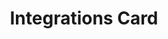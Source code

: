 ---
title: Integrations Card
category: Application
paid: true
isActive: true
ltr: {"preview":"function App() {\n  const integrations = [{\n    title: \"Figma\",\n    desc: \"Ut enim ad minim veniam\",\n    icon: /*#__PURE__*/React.createElement(\"svg\", {\n      className: \"w-10 h-10\",\n      viewBox: \"0 0 43 48\",\n      fill: \"none\",\n      xmlns: \"http://www.w3.org/2000/svg\"\n    }, /*#__PURE__*/React.createElement(\"g\", {\n      \"clip-path\": \"url(#clip0_690_1894)\"\n    }, /*#__PURE__*/React.createElement(\"path\", {\n      d: \"M14.1693 48C18.08 48 21.254 44.4159 21.254 39.9999V31.9999H14.1693C10.2586 31.9999 7.08459 35.5839 7.08459 39.9999C7.08459 44.4159 10.2586 48 14.1693 48Z\",\n      fill: \"#0ACF83\"\n    }), /*#__PURE__*/React.createElement(\"path\", {\n      d: \"M7.08459 23.9999C7.08459 19.5839 10.2586 15.9999 14.1693 15.9999H21.254V31.9998H14.1693C10.2586 32 7.08459 28.4159 7.08459 23.9999Z\",\n      fill: \"#A259FF\"\n    }), /*#__PURE__*/React.createElement(\"path\", {\n      d: \"M7.08459 8.00006C7.08459 3.58406 10.2586 0 14.1693 0H21.254V15.9999H14.1693C10.2586 15.9999 7.08459 12.4161 7.08459 8.00006Z\",\n      fill: \"#F24E1E\"\n    }), /*#__PURE__*/React.createElement(\"path\", {\n      d: \"M21.2535 0H28.3382C32.2489 0 35.4229 3.58406 35.4229 8.00006C35.4229 12.4161 32.2489 15.9999 28.3382 15.9999H21.2535V0Z\",\n      fill: \"#FF7262\"\n    }), /*#__PURE__*/React.createElement(\"path\", {\n      d: \"M35.4229 23.9999C35.4229 28.4159 32.2489 32 28.3382 32C24.4275 32 21.2535 28.4159 21.2535 23.9999C21.2535 19.5839 24.4275 15.9999 28.3382 15.9999C32.2489 15.9999 35.4229 19.5839 35.4229 23.9999Z\",\n      fill: \"#1ABCFE\"\n    })), /*#__PURE__*/React.createElement(\"defs\", null, /*#__PURE__*/React.createElement(\"clipPath\", {\n      id: \"clip0_690_1894\"\n    }, /*#__PURE__*/React.createElement(\"rect\", {\n      width: \"42.5075\",\n      height: \"48\",\n      fill: \"white\"\n    }))))\n  }, {\n    title: \"Github\",\n    desc: \"Ut enim ad minim veniam\",\n    icon: /*#__PURE__*/React.createElement(\"svg\", {\n      className: \"w-10 h-10\",\n      viewBox: \"0 0 48 48\",\n      fill: \"none\",\n      xmlns: \"http://www.w3.org/2000/svg\"\n    }, /*#__PURE__*/React.createElement(\"g\", {\n      \"clip-path\": \"url(#clip0_694_1831)\"\n    }, /*#__PURE__*/React.createElement(\"path\", {\n      \"fill-rule\": \"evenodd\",\n      \"clip-rule\": \"evenodd\",\n      d: \"M24.0005 1C18.303 1.00296 12.7923 3.02092 8.45374 6.69305C4.11521 10.3652 1.23181 15.452 0.319089 21.044C-0.593628 26.636 0.523853 32.3684 3.47174 37.2164C6.41963 42.0643 11.0057 45.7115 16.4099 47.5059C17.6021 47.7272 18.0512 46.9883 18.0512 46.36C18.0512 45.7317 18.0273 43.91 18.0194 41.9184C11.3428 43.3608 9.93197 39.101 9.93197 39.101C8.84305 36.3349 7.26927 35.6078 7.26927 35.6078C5.09143 34.1299 7.43223 34.1576 7.43223 34.1576C9.84455 34.3275 11.1123 36.6194 11.1123 36.6194C13.2504 40.2667 16.7278 39.2116 18.0949 38.5952C18.3095 37.0501 18.9335 35.999 19.621 35.4023C14.2877 34.8017 8.68408 32.7548 8.68408 23.6108C8.65102 21.2394 9.53605 18.9461 11.156 17.2054C10.9096 16.6047 10.087 14.1785 11.3905 10.8829C11.3905 10.8829 13.4054 10.2427 17.9916 13.3289C21.9253 12.2592 26.0757 12.2592 30.0095 13.3289C34.5917 10.2427 36.6026 10.8829 36.6026 10.8829C37.9101 14.1706 37.0875 16.5968 36.8411 17.2054C38.4662 18.9464 39.353 21.2437 39.317 23.6187C39.317 32.7824 33.7015 34.8017 28.3602 35.3905C29.2186 36.1334 29.9856 37.5836 29.9856 39.8122C29.9856 43.0051 29.9578 45.5736 29.9578 46.36C29.9578 46.9962 30.391 47.7391 31.6071 47.5059C37.0119 45.7113 41.5984 42.0634 44.5462 37.2147C47.4941 32.3659 48.611 26.6326 47.6972 21.0401C46.7835 15.4476 43.8986 10.3607 39.5587 6.68921C35.2187 3.01771 29.7067 1.00108 24.0085 1H24.0005Z\",\n      fill: \"#191717\"\n    }), /*#__PURE__*/React.createElement(\"path\", {\n      d: \"M9.08887 35.264C9.03721 35.3826 8.84645 35.4181 8.69146 35.3351C8.53646 35.2522 8.42122 35.098 8.47686 34.9755C8.5325 34.853 8.71928 34.8214 8.87428 34.9044C9.02927 34.9874 9.14848 35.1455 9.08887 35.264Z\",\n      fill: \"#191717\"\n    }), /*#__PURE__*/React.createElement(\"path\", {\n      d: \"M10.0626 36.3428C9.98028 36.384 9.88612 36.3955 9.79622 36.3753C9.70632 36.3551 9.62629 36.3045 9.56979 36.2321C9.41479 36.0662 9.38298 35.837 9.50221 35.7342C9.62143 35.6315 9.83606 35.6789 9.99105 35.8449C10.146 36.0108 10.1818 36.24 10.0626 36.3428Z\",\n      fill: \"#191717\"\n    }), /*#__PURE__*/React.createElement(\"path\", {\n      d: \"M11.0085 37.7139C10.8614 37.8167 10.6111 37.7139 10.472 37.5085C10.4335 37.4716 10.4029 37.4274 10.382 37.3785C10.3611 37.3296 10.3503 37.2771 10.3503 37.2239C10.3503 37.1708 10.3611 37.1183 10.382 37.0694C10.4029 37.0205 10.4335 36.9763 10.472 36.9394C10.619 36.8406 10.8694 36.9394 11.0085 37.141C11.1476 37.3425 11.1516 37.6112 11.0085 37.7139Z\",\n      fill: \"#191717\"\n    }), /*#__PURE__*/React.createElement(\"path\", {\n      d: \"M12.2921 39.0417C12.161 39.1879 11.8947 39.1484 11.6761 38.9509C11.4575 38.7533 11.4059 38.4846 11.537 38.3423C11.6682 38.2001 11.9344 38.2396 12.161 38.4332C12.3875 38.6268 12.4312 38.8995 12.2921 39.0417Z\",\n      fill: \"#191717\"\n    }), /*#__PURE__*/React.createElement(\"path\", {\n      d: \"M14.0923 39.8162C14.0327 40.0019 13.7625 40.0849 13.4922 40.0058C13.222 39.9268 13.0432 39.7055 13.0948 39.5158C13.1465 39.3262 13.4207 39.2392 13.6949 39.3262C13.9691 39.4131 14.144 39.6225 14.0923 39.8162Z\",\n      fill: \"#191717\"\n    }), /*#__PURE__*/React.createElement(\"path\", {\n      d: \"M16.0557 39.9506C16.0557 40.1442 15.8331 40.3102 15.547 40.3141C15.2608 40.3181 15.0264 40.16 15.0264 39.9664C15.0264 39.7728 15.2489 39.6068 15.535 39.6029C15.8212 39.5989 16.0557 39.753 16.0557 39.9506Z\",\n      fill: \"#191717\"\n    }), /*#__PURE__*/React.createElement(\"path\", {\n      d: \"M17.8838 39.6463C17.9196 39.84 17.7208 40.0415 17.4347 40.0889C17.1486 40.1363 16.8982 40.0217 16.8624 39.8321C16.8267 39.6424 17.0333 39.4369 17.3115 39.3855C17.5897 39.3342 17.848 39.4527 17.8838 39.6463Z\",\n      fill: \"#191717\"\n    })), /*#__PURE__*/React.createElement(\"defs\", null, /*#__PURE__*/React.createElement(\"clipPath\", {\n      id: \"clip0_694_1831\"\n    }, /*#__PURE__*/React.createElement(\"rect\", {\n      width: \"48\",\n      height: \"48\",\n      fill: \"white\"\n    }))))\n  }, {\n    title: \"Discord\",\n    desc: \"Ut enim ad minim veniam\",\n    icon: /*#__PURE__*/React.createElement(\"svg\", {\n      className: \"w-10 h-10\",\n      viewBox: \"0 0 48 48\",\n      fill: \"none\",\n      xmlns: \"http://www.w3.org/2000/svg\"\n    }, /*#__PURE__*/React.createElement(\"g\", {\n      \"clip-path\": \"url(#clip0_694_1840)\"\n    }, /*#__PURE__*/React.createElement(\"path\", {\n      d: \"M40.634 8.31115C37.5747 6.90738 34.294 5.87315 30.8638 5.28081C30.8013 5.26937 30.7389 5.29794 30.7067 5.35508C30.2848 6.10551 29.8175 7.08451 29.4902 7.854C25.8008 7.30166 22.1304 7.30166 18.5166 7.854C18.1893 7.06741 17.705 6.10551 17.2811 5.35508C17.249 5.29985 17.1866 5.27128 17.1241 5.28081C13.6958 5.87126 10.4151 6.90549 7.35387 8.31115C7.32737 8.32257 7.30465 8.34164 7.28958 8.36638C1.06678 17.6631 -0.6379 26.7313 0.19836 35.6871C0.202144 35.7309 0.22674 35.7728 0.260796 35.7995C4.36642 38.8145 8.34341 40.645 12.2466 41.8582C12.309 41.8773 12.3752 41.8544 12.415 41.803C13.3383 40.5421 14.1613 39.2127 14.867 37.8146C14.9086 37.7327 14.8688 37.6356 14.7837 37.6032C13.4783 37.108 12.2352 36.5042 11.0395 35.8185C10.9449 35.7633 10.9373 35.628 11.0243 35.5632C11.2759 35.3747 11.5276 35.1785 11.7679 34.9804C11.8114 34.9443 11.872 34.9366 11.9231 34.9595C19.7786 38.546 28.2831 38.546 36.0459 34.9595C36.097 34.9347 36.1576 34.9424 36.203 34.9785C36.4433 35.1766 36.6949 35.3747 36.9484 35.5632C37.0354 35.628 37.0298 35.7633 36.9352 35.8185C35.7394 36.5175 34.4964 37.108 33.189 37.6013C33.1039 37.6337 33.0661 37.7327 33.1077 37.8146C33.8285 39.2107 34.6515 40.5402 35.5578 41.8011C35.5957 41.8544 35.6637 41.8773 35.7262 41.8582C39.6483 40.645 43.6252 38.8145 47.7309 35.7995C47.7668 35.7728 47.7895 35.7328 47.7933 35.689C48.7942 25.3351 46.117 16.3413 40.6964 8.36827C40.6832 8.34164 40.6605 8.32257 40.634 8.31115ZM16.04 30.234C13.675 30.234 11.7263 28.0627 11.7263 25.3961C11.7263 22.7295 13.6372 20.5582 16.04 20.5582C18.4617 20.5582 20.3916 22.7486 20.3538 25.3961C20.3538 28.0627 18.4428 30.234 16.04 30.234ZM31.9895 30.234C29.6245 30.234 27.6758 28.0627 27.6758 25.3961C27.6758 22.7295 29.5867 20.5582 31.9895 20.5582C34.4113 20.5582 36.3411 22.7486 36.3033 25.3961C36.3033 28.0627 34.4113 30.234 31.9895 30.234Z\",\n      fill: \"#5865F2\"\n    })), /*#__PURE__*/React.createElement(\"defs\", null, /*#__PURE__*/React.createElement(\"clipPath\", {\n      id: \"clip0_694_1840\"\n    }, /*#__PURE__*/React.createElement(\"rect\", {\n      width: \"48\",\n      height: \"48\",\n      fill: \"white\"\n    }))))\n  }];\n  return /*#__PURE__*/React.createElement(\"section\", {\n    className: \"py-16\"\n  }, /*#__PURE__*/React.createElement(\"div\", {\n    className: \"max-w-screen-xl mx-auto px-4 md:px-8\"\n  }, /*#__PURE__*/React.createElement(\"div\", {\n    className: \"max-w-md\"\n  }, /*#__PURE__*/React.createElement(\"h1\", {\n    className: \"text-gray-800 text-xl font-extrabold sm:text-2xl\"\n  }, \"Integrations\"), /*#__PURE__*/React.createElement(\"p\", {\n    className: \"text-gray-600 mt-2\"\n  }, \"Extend and automate your workflow by using integrations for your favorite tools.\")), /*#__PURE__*/React.createElement(\"ul\", {\n    className: \"mt-16 grid gap-8 sm:grid-cols-2 lg:grid-cols-3\"\n  }, integrations.map((item, idx) => /*#__PURE__*/React.createElement(\"li\", {\n    className: \"border rounded-lg\"\n  }, /*#__PURE__*/React.createElement(\"div\", {\n    className: \"flex items-start justify-between p-4\"\n  }, /*#__PURE__*/React.createElement(\"div\", {\n    className: \"space-y-2\"\n  }, item.icon, /*#__PURE__*/React.createElement(\"h4\", {\n    className: \"text-gray-800 font-semibold\"\n  }, item.title), /*#__PURE__*/React.createElement(\"p\", {\n    className: \"text-gray-600 text-sm\"\n  }, item.desc)), /*#__PURE__*/React.createElement(\"button\", {\n    className: \"text-gray-700 text-sm border rounded-lg px-3 py-2 duration-150 hover:bg-gray-100\"\n  }, \"Connect\")), /*#__PURE__*/React.createElement(\"div\", {\n    className: \"py-5 px-4 border-t text-right\"\n  }, /*#__PURE__*/React.createElement(\"a\", {\n    href: \"javascript:void(0)\",\n    className: \"text-indigo-600 hover:text-indigo-500 text-sm font-medium\"\n  }, \"View integration\")))))));\n}","vue":{"vueTail":[],"vueCss":[]},"react":{"jsxCss":[],"jsxTail":[{"label":"App.jsx","code":"const integrations = [\n    {\n        title: \"Figma\",\n        desc: \"Ut enim ad minim veniam\",\n        icon: <svg className=\"w-10 h-10\" viewBox=\"0 0 43 48\" fill=\"none\" xmlns=\"http://www.w3.org/2000/svg\">\n            <g clip-path=\"url(#clip0_690_1894)\">\n                <path d=\"M14.1693 48C18.08 48 21.254 44.4159 21.254 39.9999V31.9999H14.1693C10.2586 31.9999 7.08459 35.5839 7.08459 39.9999C7.08459 44.4159 10.2586 48 14.1693 48Z\" fill=\"#0ACF83\" />\n                <path d=\"M7.08459 23.9999C7.08459 19.5839 10.2586 15.9999 14.1693 15.9999H21.254V31.9998H14.1693C10.2586 32 7.08459 28.4159 7.08459 23.9999Z\" fill=\"#A259FF\" />\n                <path d=\"M7.08459 8.00006C7.08459 3.58406 10.2586 0 14.1693 0H21.254V15.9999H14.1693C10.2586 15.9999 7.08459 12.4161 7.08459 8.00006Z\" fill=\"#F24E1E\" />\n                <path d=\"M21.2535 0H28.3382C32.2489 0 35.4229 3.58406 35.4229 8.00006C35.4229 12.4161 32.2489 15.9999 28.3382 15.9999H21.2535V0Z\" fill=\"#FF7262\" />\n                <path d=\"M35.4229 23.9999C35.4229 28.4159 32.2489 32 28.3382 32C24.4275 32 21.2535 28.4159 21.2535 23.9999C21.2535 19.5839 24.4275 15.9999 28.3382 15.9999C32.2489 15.9999 35.4229 19.5839 35.4229 23.9999Z\" fill=\"#1ABCFE\" />\n            </g>\n            <defs>\n                <clipPath id=\"clip0_690_1894\">\n                    <rect width=\"42.5075\" height=\"48\" fill=\"white\" />\n                </clipPath>\n            </defs>\n        </svg>\n\n    }, {\n        title: \"Github\",\n        desc: \"Ut enim ad minim veniam\",\n        icon: <svg className=\"w-10 h-10\" viewBox=\"0 0 48 48\" fill=\"none\" xmlns=\"http://www.w3.org/2000/svg\">\n            <g clip-path=\"url(#clip0_694_1831)\">\n                <path fill-rule=\"evenodd\" clip-rule=\"evenodd\" d=\"M24.0005 1C18.303 1.00296 12.7923 3.02092 8.45374 6.69305C4.11521 10.3652 1.23181 15.452 0.319089 21.044C-0.593628 26.636 0.523853 32.3684 3.47174 37.2164C6.41963 42.0643 11.0057 45.7115 16.4099 47.5059C17.6021 47.7272 18.0512 46.9883 18.0512 46.36C18.0512 45.7317 18.0273 43.91 18.0194 41.9184C11.3428 43.3608 9.93197 39.101 9.93197 39.101C8.84305 36.3349 7.26927 35.6078 7.26927 35.6078C5.09143 34.1299 7.43223 34.1576 7.43223 34.1576C9.84455 34.3275 11.1123 36.6194 11.1123 36.6194C13.2504 40.2667 16.7278 39.2116 18.0949 38.5952C18.3095 37.0501 18.9335 35.999 19.621 35.4023C14.2877 34.8017 8.68408 32.7548 8.68408 23.6108C8.65102 21.2394 9.53605 18.9461 11.156 17.2054C10.9096 16.6047 10.087 14.1785 11.3905 10.8829C11.3905 10.8829 13.4054 10.2427 17.9916 13.3289C21.9253 12.2592 26.0757 12.2592 30.0095 13.3289C34.5917 10.2427 36.6026 10.8829 36.6026 10.8829C37.9101 14.1706 37.0875 16.5968 36.8411 17.2054C38.4662 18.9464 39.353 21.2437 39.317 23.6187C39.317 32.7824 33.7015 34.8017 28.3602 35.3905C29.2186 36.1334 29.9856 37.5836 29.9856 39.8122C29.9856 43.0051 29.9578 45.5736 29.9578 46.36C29.9578 46.9962 30.391 47.7391 31.6071 47.5059C37.0119 45.7113 41.5984 42.0634 44.5462 37.2147C47.4941 32.3659 48.611 26.6326 47.6972 21.0401C46.7835 15.4476 43.8986 10.3607 39.5587 6.68921C35.2187 3.01771 29.7067 1.00108 24.0085 1H24.0005Z\" fill=\"#191717\" />\n                <path d=\"M9.08887 35.264C9.03721 35.3826 8.84645 35.4181 8.69146 35.3351C8.53646 35.2522 8.42122 35.098 8.47686 34.9755C8.5325 34.853 8.71928 34.8214 8.87428 34.9044C9.02927 34.9874 9.14848 35.1455 9.08887 35.264Z\" fill=\"#191717\" />\n                <path d=\"M10.0626 36.3428C9.98028 36.384 9.88612 36.3955 9.79622 36.3753C9.70632 36.3551 9.62629 36.3045 9.56979 36.2321C9.41479 36.0662 9.38298 35.837 9.50221 35.7342C9.62143 35.6315 9.83606 35.6789 9.99105 35.8449C10.146 36.0108 10.1818 36.24 10.0626 36.3428Z\" fill=\"#191717\" />\n                <path d=\"M11.0085 37.7139C10.8614 37.8167 10.6111 37.7139 10.472 37.5085C10.4335 37.4716 10.4029 37.4274 10.382 37.3785C10.3611 37.3296 10.3503 37.2771 10.3503 37.2239C10.3503 37.1708 10.3611 37.1183 10.382 37.0694C10.4029 37.0205 10.4335 36.9763 10.472 36.9394C10.619 36.8406 10.8694 36.9394 11.0085 37.141C11.1476 37.3425 11.1516 37.6112 11.0085 37.7139Z\" fill=\"#191717\" />\n                <path d=\"M12.2921 39.0417C12.161 39.1879 11.8947 39.1484 11.6761 38.9509C11.4575 38.7533 11.4059 38.4846 11.537 38.3423C11.6682 38.2001 11.9344 38.2396 12.161 38.4332C12.3875 38.6268 12.4312 38.8995 12.2921 39.0417Z\" fill=\"#191717\" />\n                <path d=\"M14.0923 39.8162C14.0327 40.0019 13.7625 40.0849 13.4922 40.0058C13.222 39.9268 13.0432 39.7055 13.0948 39.5158C13.1465 39.3262 13.4207 39.2392 13.6949 39.3262C13.9691 39.4131 14.144 39.6225 14.0923 39.8162Z\" fill=\"#191717\" />\n                <path d=\"M16.0557 39.9506C16.0557 40.1442 15.8331 40.3102 15.547 40.3141C15.2608 40.3181 15.0264 40.16 15.0264 39.9664C15.0264 39.7728 15.2489 39.6068 15.535 39.6029C15.8212 39.5989 16.0557 39.753 16.0557 39.9506Z\" fill=\"#191717\" />\n                <path d=\"M17.8838 39.6463C17.9196 39.84 17.7208 40.0415 17.4347 40.0889C17.1486 40.1363 16.8982 40.0217 16.8624 39.8321C16.8267 39.6424 17.0333 39.4369 17.3115 39.3855C17.5897 39.3342 17.848 39.4527 17.8838 39.6463Z\" fill=\"#191717\" />\n            </g>\n            <defs>\n                <clipPath id=\"clip0_694_1831\">\n                    <rect width=\"48\" height=\"48\" fill=\"white\" />\n                </clipPath>\n            </defs>\n        </svg>\n\n    }, {\n        title: \"Discord\",\n        desc: \"Ut enim ad minim veniam\",\n        icon: <svg className=\"w-10 h-10\" viewBox=\"0 0 48 48\" fill=\"none\" xmlns=\"http://www.w3.org/2000/svg\">\n            <g clip-path=\"url(#clip0_694_1840)\">\n                <path d=\"M40.634 8.31115C37.5747 6.90738 34.294 5.87315 30.8638 5.28081C30.8013 5.26937 30.7389 5.29794 30.7067 5.35508C30.2848 6.10551 29.8175 7.08451 29.4902 7.854C25.8008 7.30166 22.1304 7.30166 18.5166 7.854C18.1893 7.06741 17.705 6.10551 17.2811 5.35508C17.249 5.29985 17.1866 5.27128 17.1241 5.28081C13.6958 5.87126 10.4151 6.90549 7.35387 8.31115C7.32737 8.32257 7.30465 8.34164 7.28958 8.36638C1.06678 17.6631 -0.6379 26.7313 0.19836 35.6871C0.202144 35.7309 0.22674 35.7728 0.260796 35.7995C4.36642 38.8145 8.34341 40.645 12.2466 41.8582C12.309 41.8773 12.3752 41.8544 12.415 41.803C13.3383 40.5421 14.1613 39.2127 14.867 37.8146C14.9086 37.7327 14.8688 37.6356 14.7837 37.6032C13.4783 37.108 12.2352 36.5042 11.0395 35.8185C10.9449 35.7633 10.9373 35.628 11.0243 35.5632C11.2759 35.3747 11.5276 35.1785 11.7679 34.9804C11.8114 34.9443 11.872 34.9366 11.9231 34.9595C19.7786 38.546 28.2831 38.546 36.0459 34.9595C36.097 34.9347 36.1576 34.9424 36.203 34.9785C36.4433 35.1766 36.6949 35.3747 36.9484 35.5632C37.0354 35.628 37.0298 35.7633 36.9352 35.8185C35.7394 36.5175 34.4964 37.108 33.189 37.6013C33.1039 37.6337 33.0661 37.7327 33.1077 37.8146C33.8285 39.2107 34.6515 40.5402 35.5578 41.8011C35.5957 41.8544 35.6637 41.8773 35.7262 41.8582C39.6483 40.645 43.6252 38.8145 47.7309 35.7995C47.7668 35.7728 47.7895 35.7328 47.7933 35.689C48.7942 25.3351 46.117 16.3413 40.6964 8.36827C40.6832 8.34164 40.6605 8.32257 40.634 8.31115ZM16.04 30.234C13.675 30.234 11.7263 28.0627 11.7263 25.3961C11.7263 22.7295 13.6372 20.5582 16.04 20.5582C18.4617 20.5582 20.3916 22.7486 20.3538 25.3961C20.3538 28.0627 18.4428 30.234 16.04 30.234ZM31.9895 30.234C29.6245 30.234 27.6758 28.0627 27.6758 25.3961C27.6758 22.7295 29.5867 20.5582 31.9895 20.5582C34.4113 20.5582 36.3411 22.7486 36.3033 25.3961C36.3033 28.0627 34.4113 30.234 31.9895 30.234Z\" fill=\"#5865F2\" />\n            </g>\n            <defs>\n                <clipPath id=\"clip0_694_1840\">\n                    <rect width=\"48\" height=\"48\" fill=\"white\" />\n                </clipPath>\n            </defs>\n        </svg>\n\n    },\n]\n\nexport default () => (\n    <section className=\"py-16\">\n        <div className=\"max-w-screen-xl mx-auto px-4 md:px-8\">\n            <div className=\"max-w-md\">\n                <h1 className=\"text-gray-800 text-xl font-extrabold sm:text-2xl\">Integrations</h1>\n                <p className=\"text-gray-600 mt-2\">Extend and automate your workflow by using integrations for your favorite tools.</p>\n            </div>\n            <ul className=\"mt-16 grid gap-8 sm:grid-cols-2 lg:grid-cols-3\">\n                {\n                    integrations.map((item, idx) => (\n                        <li className=\"border rounded-lg\">\n                            <div className=\"flex items-start justify-between p-4\">\n                                <div className=\"space-y-2\">\n                                    {item.icon}\n                                    <h4 className=\"text-gray-800 font-semibold\">{item.title}</h4>\n                                    <p className=\"text-gray-600 text-sm\">{item.desc}</p>\n                                </div>\n                                <button className=\"text-gray-700 text-sm border rounded-lg px-3 py-2 duration-150 hover:bg-gray-100\">Connect</button>\n                            </div>\n                            <div className=\"py-5 px-4 border-t text-right\">\n                                <a href=\"javascript:void(0)\" className=\"text-indigo-600 hover:text-indigo-500 text-sm font-medium\">\n                                    View integration\n                                </a>\n                            </div>\n                        </li>\n                    ))\n                }\n            </ul>\n        </div>\n    </section>\n)"}]}}
rtl: {"vue":{"vueCss":[],"vueTail":[]},"react":{"jsxCss":[],"jsxTail":[{"label":"App.jsx","code":"const integrations = [\n    {\n        title: \"Figma\",\n        desc: \"على مر السنين، سوف آتي\",\n        icon: <svg className=\"w-10 h-10\" viewBox=\"0 0 43 48\" fill=\"none\" xmlns=\"http://www.w3.org/2000/svg\">\n            <g clip-path=\"url(#clip0_690_1894)\">\n                <path d=\"M14.1693 48C18.08 48 21.254 44.4159 21.254 39.9999V31.9999H14.1693C10.2586 31.9999 7.08459 35.5839 7.08459 39.9999C7.08459 44.4159 10.2586 48 14.1693 48Z\" fill=\"#0ACF83\" />\n                <path d=\"M7.08459 23.9999C7.08459 19.5839 10.2586 15.9999 14.1693 15.9999H21.254V31.9998H14.1693C10.2586 32 7.08459 28.4159 7.08459 23.9999Z\" fill=\"#A259FF\" />\n                <path d=\"M7.08459 8.00006C7.08459 3.58406 10.2586 0 14.1693 0H21.254V15.9999H14.1693C10.2586 15.9999 7.08459 12.4161 7.08459 8.00006Z\" fill=\"#F24E1E\" />\n                <path d=\"M21.2535 0H28.3382C32.2489 0 35.4229 3.58406 35.4229 8.00006C35.4229 12.4161 32.2489 15.9999 28.3382 15.9999H21.2535V0Z\" fill=\"#FF7262\" />\n                <path d=\"M35.4229 23.9999C35.4229 28.4159 32.2489 32 28.3382 32C24.4275 32 21.2535 28.4159 21.2535 23.9999C21.2535 19.5839 24.4275 15.9999 28.3382 15.9999C32.2489 15.9999 35.4229 19.5839 35.4229 23.9999Z\" fill=\"#1ABCFE\" />\n            </g>\n            <defs>\n                <clipPath id=\"clip0_690_1894\">\n                    <rect width=\"42.5075\" height=\"48\" fill=\"white\" />\n                </clipPath>\n            </defs>\n        </svg>\n\n    }, {\n        title: \"Github\",\n        desc: \"على مر السنين، سوف آتي\",\n        icon: <svg className=\"w-10 h-10\" viewBox=\"0 0 48 48\" fill=\"none\" xmlns=\"http://www.w3.org/2000/svg\">\n            <g clip-path=\"url(#clip0_694_1831)\">\n                <path fill-rule=\"evenodd\" clip-rule=\"evenodd\" d=\"M24.0005 1C18.303 1.00296 12.7923 3.02092 8.45374 6.69305C4.11521 10.3652 1.23181 15.452 0.319089 21.044C-0.593628 26.636 0.523853 32.3684 3.47174 37.2164C6.41963 42.0643 11.0057 45.7115 16.4099 47.5059C17.6021 47.7272 18.0512 46.9883 18.0512 46.36C18.0512 45.7317 18.0273 43.91 18.0194 41.9184C11.3428 43.3608 9.93197 39.101 9.93197 39.101C8.84305 36.3349 7.26927 35.6078 7.26927 35.6078C5.09143 34.1299 7.43223 34.1576 7.43223 34.1576C9.84455 34.3275 11.1123 36.6194 11.1123 36.6194C13.2504 40.2667 16.7278 39.2116 18.0949 38.5952C18.3095 37.0501 18.9335 35.999 19.621 35.4023C14.2877 34.8017 8.68408 32.7548 8.68408 23.6108C8.65102 21.2394 9.53605 18.9461 11.156 17.2054C10.9096 16.6047 10.087 14.1785 11.3905 10.8829C11.3905 10.8829 13.4054 10.2427 17.9916 13.3289C21.9253 12.2592 26.0757 12.2592 30.0095 13.3289C34.5917 10.2427 36.6026 10.8829 36.6026 10.8829C37.9101 14.1706 37.0875 16.5968 36.8411 17.2054C38.4662 18.9464 39.353 21.2437 39.317 23.6187C39.317 32.7824 33.7015 34.8017 28.3602 35.3905C29.2186 36.1334 29.9856 37.5836 29.9856 39.8122C29.9856 43.0051 29.9578 45.5736 29.9578 46.36C29.9578 46.9962 30.391 47.7391 31.6071 47.5059C37.0119 45.7113 41.5984 42.0634 44.5462 37.2147C47.4941 32.3659 48.611 26.6326 47.6972 21.0401C46.7835 15.4476 43.8986 10.3607 39.5587 6.68921C35.2187 3.01771 29.7067 1.00108 24.0085 1H24.0005Z\" fill=\"#191717\" />\n                <path d=\"M9.08887 35.264C9.03721 35.3826 8.84645 35.4181 8.69146 35.3351C8.53646 35.2522 8.42122 35.098 8.47686 34.9755C8.5325 34.853 8.71928 34.8214 8.87428 34.9044C9.02927 34.9874 9.14848 35.1455 9.08887 35.264Z\" fill=\"#191717\" />\n                <path d=\"M10.0626 36.3428C9.98028 36.384 9.88612 36.3955 9.79622 36.3753C9.70632 36.3551 9.62629 36.3045 9.56979 36.2321C9.41479 36.0662 9.38298 35.837 9.50221 35.7342C9.62143 35.6315 9.83606 35.6789 9.99105 35.8449C10.146 36.0108 10.1818 36.24 10.0626 36.3428Z\" fill=\"#191717\" />\n                <path d=\"M11.0085 37.7139C10.8614 37.8167 10.6111 37.7139 10.472 37.5085C10.4335 37.4716 10.4029 37.4274 10.382 37.3785C10.3611 37.3296 10.3503 37.2771 10.3503 37.2239C10.3503 37.1708 10.3611 37.1183 10.382 37.0694C10.4029 37.0205 10.4335 36.9763 10.472 36.9394C10.619 36.8406 10.8694 36.9394 11.0085 37.141C11.1476 37.3425 11.1516 37.6112 11.0085 37.7139Z\" fill=\"#191717\" />\n                <path d=\"M12.2921 39.0417C12.161 39.1879 11.8947 39.1484 11.6761 38.9509C11.4575 38.7533 11.4059 38.4846 11.537 38.3423C11.6682 38.2001 11.9344 38.2396 12.161 38.4332C12.3875 38.6268 12.4312 38.8995 12.2921 39.0417Z\" fill=\"#191717\" />\n                <path d=\"M14.0923 39.8162C14.0327 40.0019 13.7625 40.0849 13.4922 40.0058C13.222 39.9268 13.0432 39.7055 13.0948 39.5158C13.1465 39.3262 13.4207 39.2392 13.6949 39.3262C13.9691 39.4131 14.144 39.6225 14.0923 39.8162Z\" fill=\"#191717\" />\n                <path d=\"M16.0557 39.9506C16.0557 40.1442 15.8331 40.3102 15.547 40.3141C15.2608 40.3181 15.0264 40.16 15.0264 39.9664C15.0264 39.7728 15.2489 39.6068 15.535 39.6029C15.8212 39.5989 16.0557 39.753 16.0557 39.9506Z\" fill=\"#191717\" />\n                <path d=\"M17.8838 39.6463C17.9196 39.84 17.7208 40.0415 17.4347 40.0889C17.1486 40.1363 16.8982 40.0217 16.8624 39.8321C16.8267 39.6424 17.0333 39.4369 17.3115 39.3855C17.5897 39.3342 17.848 39.4527 17.8838 39.6463Z\" fill=\"#191717\" />\n            </g>\n            <defs>\n                <clipPath id=\"clip0_694_1831\">\n                    <rect width=\"48\" height=\"48\" fill=\"white\" />\n                </clipPath>\n            </defs>\n        </svg>\n\n    }, {\n        title: \"Discord\",\n        desc: \"على مر السنين، سوف آتي\",\n        icon: <svg className=\"w-10 h-10\" viewBox=\"0 0 48 48\" fill=\"none\" xmlns=\"http://www.w3.org/2000/svg\">\n            <g clip-path=\"url(#clip0_694_1840)\">\n                <path d=\"M40.634 8.31115C37.5747 6.90738 34.294 5.87315 30.8638 5.28081C30.8013 5.26937 30.7389 5.29794 30.7067 5.35508C30.2848 6.10551 29.8175 7.08451 29.4902 7.854C25.8008 7.30166 22.1304 7.30166 18.5166 7.854C18.1893 7.06741 17.705 6.10551 17.2811 5.35508C17.249 5.29985 17.1866 5.27128 17.1241 5.28081C13.6958 5.87126 10.4151 6.90549 7.35387 8.31115C7.32737 8.32257 7.30465 8.34164 7.28958 8.36638C1.06678 17.6631 -0.6379 26.7313 0.19836 35.6871C0.202144 35.7309 0.22674 35.7728 0.260796 35.7995C4.36642 38.8145 8.34341 40.645 12.2466 41.8582C12.309 41.8773 12.3752 41.8544 12.415 41.803C13.3383 40.5421 14.1613 39.2127 14.867 37.8146C14.9086 37.7327 14.8688 37.6356 14.7837 37.6032C13.4783 37.108 12.2352 36.5042 11.0395 35.8185C10.9449 35.7633 10.9373 35.628 11.0243 35.5632C11.2759 35.3747 11.5276 35.1785 11.7679 34.9804C11.8114 34.9443 11.872 34.9366 11.9231 34.9595C19.7786 38.546 28.2831 38.546 36.0459 34.9595C36.097 34.9347 36.1576 34.9424 36.203 34.9785C36.4433 35.1766 36.6949 35.3747 36.9484 35.5632C37.0354 35.628 37.0298 35.7633 36.9352 35.8185C35.7394 36.5175 34.4964 37.108 33.189 37.6013C33.1039 37.6337 33.0661 37.7327 33.1077 37.8146C33.8285 39.2107 34.6515 40.5402 35.5578 41.8011C35.5957 41.8544 35.6637 41.8773 35.7262 41.8582C39.6483 40.645 43.6252 38.8145 47.7309 35.7995C47.7668 35.7728 47.7895 35.7328 47.7933 35.689C48.7942 25.3351 46.117 16.3413 40.6964 8.36827C40.6832 8.34164 40.6605 8.32257 40.634 8.31115ZM16.04 30.234C13.675 30.234 11.7263 28.0627 11.7263 25.3961C11.7263 22.7295 13.6372 20.5582 16.04 20.5582C18.4617 20.5582 20.3916 22.7486 20.3538 25.3961C20.3538 28.0627 18.4428 30.234 16.04 30.234ZM31.9895 30.234C29.6245 30.234 27.6758 28.0627 27.6758 25.3961C27.6758 22.7295 29.5867 20.5582 31.9895 20.5582C34.4113 20.5582 36.3411 22.7486 36.3033 25.3961C36.3033 28.0627 34.4113 30.234 31.9895 30.234Z\" fill=\"#5865F2\" />\n            </g>\n            <defs>\n                <clipPath id=\"clip0_694_1840\">\n                    <rect width=\"48\" height=\"48\" fill=\"white\" />\n                </clipPath>\n            </defs>\n        </svg>\n\n    },\n]\n\nexport default () => {\n    return (\n        <section className=\"py-16\">\n            <div className=\"max-w-screen-xl mx-auto px-4 md:px-8\">\n                <div className=\"max-w-md\">\n                    <h1 className=\"text-gray-800 text-xl font-extrabold sm:text-2xl\">تكاملات</h1>\n                    <p className=\"text-gray-600 mt-2\">قم بتوسيع وأتمتة سير عملك باستخدام عمليات تكامل لأدواتك المفضلة.</p>\n                </div>\n                <ul className=\"mt-16 grid gap-8 sm:grid-cols-2 lg:grid-cols-3\">\n                    {\n                        integrations.map((item, idx) => (\n                            <li className=\"border rounded-lg\">\n                                <div className=\"flex items-start justify-between p-4\">\n                                    <div className=\"space-y-2\">\n                                        {item.icon}\n                                        <h4 className=\"text-gray-800 font-semibold\">{item.title}</h4>\n                                        <p className=\"text-gray-600 text-sm\">{item.desc}</p>\n                                    </div>\n                                    <button className=\"text-gray-700 text-sm border rounded-lg px-3 py-2 duration-150 hover:bg-gray-100\">إتصال</button>\n                                </div>\n                                <div className=\"py-5 px-4 border-t text-right\">\n                                    <a href=\"javascript:void(0)\" className=\"text-indigo-600 hover:text-indigo-500 text-sm font-medium\">\n                                        عرض التكامل\n                                    </a>\n                                </div>\n                            </li>\n                        ))\n                    }\n                </ul>\n            </div>\n        </section>\n    )\n}"}]},"preview":"function App() {\n  const integrations = [{\n    title: \"Figma\",\n    desc: \"على مر السنين، سوف آتي\",\n    icon: /*#__PURE__*/React.createElement(\"svg\", {\n      className: \"w-10 h-10\",\n      viewBox: \"0 0 43 48\",\n      fill: \"none\",\n      xmlns: \"http://www.w3.org/2000/svg\"\n    }, /*#__PURE__*/React.createElement(\"g\", {\n      \"clip-path\": \"url(#clip0_690_1894)\"\n    }, /*#__PURE__*/React.createElement(\"path\", {\n      d: \"M14.1693 48C18.08 48 21.254 44.4159 21.254 39.9999V31.9999H14.1693C10.2586 31.9999 7.08459 35.5839 7.08459 39.9999C7.08459 44.4159 10.2586 48 14.1693 48Z\",\n      fill: \"#0ACF83\"\n    }), /*#__PURE__*/React.createElement(\"path\", {\n      d: \"M7.08459 23.9999C7.08459 19.5839 10.2586 15.9999 14.1693 15.9999H21.254V31.9998H14.1693C10.2586 32 7.08459 28.4159 7.08459 23.9999Z\",\n      fill: \"#A259FF\"\n    }), /*#__PURE__*/React.createElement(\"path\", {\n      d: \"M7.08459 8.00006C7.08459 3.58406 10.2586 0 14.1693 0H21.254V15.9999H14.1693C10.2586 15.9999 7.08459 12.4161 7.08459 8.00006Z\",\n      fill: \"#F24E1E\"\n    }), /*#__PURE__*/React.createElement(\"path\", {\n      d: \"M21.2535 0H28.3382C32.2489 0 35.4229 3.58406 35.4229 8.00006C35.4229 12.4161 32.2489 15.9999 28.3382 15.9999H21.2535V0Z\",\n      fill: \"#FF7262\"\n    }), /*#__PURE__*/React.createElement(\"path\", {\n      d: \"M35.4229 23.9999C35.4229 28.4159 32.2489 32 28.3382 32C24.4275 32 21.2535 28.4159 21.2535 23.9999C21.2535 19.5839 24.4275 15.9999 28.3382 15.9999C32.2489 15.9999 35.4229 19.5839 35.4229 23.9999Z\",\n      fill: \"#1ABCFE\"\n    })), /*#__PURE__*/React.createElement(\"defs\", null, /*#__PURE__*/React.createElement(\"clipPath\", {\n      id: \"clip0_690_1894\"\n    }, /*#__PURE__*/React.createElement(\"rect\", {\n      width: \"42.5075\",\n      height: \"48\",\n      fill: \"white\"\n    }))))\n  }, {\n    title: \"Github\",\n    desc: \"على مر السنين، سوف آتي\",\n    icon: /*#__PURE__*/React.createElement(\"svg\", {\n      className: \"w-10 h-10\",\n      viewBox: \"0 0 48 48\",\n      fill: \"none\",\n      xmlns: \"http://www.w3.org/2000/svg\"\n    }, /*#__PURE__*/React.createElement(\"g\", {\n      \"clip-path\": \"url(#clip0_694_1831)\"\n    }, /*#__PURE__*/React.createElement(\"path\", {\n      \"fill-rule\": \"evenodd\",\n      \"clip-rule\": \"evenodd\",\n      d: \"M24.0005 1C18.303 1.00296 12.7923 3.02092 8.45374 6.69305C4.11521 10.3652 1.23181 15.452 0.319089 21.044C-0.593628 26.636 0.523853 32.3684 3.47174 37.2164C6.41963 42.0643 11.0057 45.7115 16.4099 47.5059C17.6021 47.7272 18.0512 46.9883 18.0512 46.36C18.0512 45.7317 18.0273 43.91 18.0194 41.9184C11.3428 43.3608 9.93197 39.101 9.93197 39.101C8.84305 36.3349 7.26927 35.6078 7.26927 35.6078C5.09143 34.1299 7.43223 34.1576 7.43223 34.1576C9.84455 34.3275 11.1123 36.6194 11.1123 36.6194C13.2504 40.2667 16.7278 39.2116 18.0949 38.5952C18.3095 37.0501 18.9335 35.999 19.621 35.4023C14.2877 34.8017 8.68408 32.7548 8.68408 23.6108C8.65102 21.2394 9.53605 18.9461 11.156 17.2054C10.9096 16.6047 10.087 14.1785 11.3905 10.8829C11.3905 10.8829 13.4054 10.2427 17.9916 13.3289C21.9253 12.2592 26.0757 12.2592 30.0095 13.3289C34.5917 10.2427 36.6026 10.8829 36.6026 10.8829C37.9101 14.1706 37.0875 16.5968 36.8411 17.2054C38.4662 18.9464 39.353 21.2437 39.317 23.6187C39.317 32.7824 33.7015 34.8017 28.3602 35.3905C29.2186 36.1334 29.9856 37.5836 29.9856 39.8122C29.9856 43.0051 29.9578 45.5736 29.9578 46.36C29.9578 46.9962 30.391 47.7391 31.6071 47.5059C37.0119 45.7113 41.5984 42.0634 44.5462 37.2147C47.4941 32.3659 48.611 26.6326 47.6972 21.0401C46.7835 15.4476 43.8986 10.3607 39.5587 6.68921C35.2187 3.01771 29.7067 1.00108 24.0085 1H24.0005Z\",\n      fill: \"#191717\"\n    }), /*#__PURE__*/React.createElement(\"path\", {\n      d: \"M9.08887 35.264C9.03721 35.3826 8.84645 35.4181 8.69146 35.3351C8.53646 35.2522 8.42122 35.098 8.47686 34.9755C8.5325 34.853 8.71928 34.8214 8.87428 34.9044C9.02927 34.9874 9.14848 35.1455 9.08887 35.264Z\",\n      fill: \"#191717\"\n    }), /*#__PURE__*/React.createElement(\"path\", {\n      d: \"M10.0626 36.3428C9.98028 36.384 9.88612 36.3955 9.79622 36.3753C9.70632 36.3551 9.62629 36.3045 9.56979 36.2321C9.41479 36.0662 9.38298 35.837 9.50221 35.7342C9.62143 35.6315 9.83606 35.6789 9.99105 35.8449C10.146 36.0108 10.1818 36.24 10.0626 36.3428Z\",\n      fill: \"#191717\"\n    }), /*#__PURE__*/React.createElement(\"path\", {\n      d: \"M11.0085 37.7139C10.8614 37.8167 10.6111 37.7139 10.472 37.5085C10.4335 37.4716 10.4029 37.4274 10.382 37.3785C10.3611 37.3296 10.3503 37.2771 10.3503 37.2239C10.3503 37.1708 10.3611 37.1183 10.382 37.0694C10.4029 37.0205 10.4335 36.9763 10.472 36.9394C10.619 36.8406 10.8694 36.9394 11.0085 37.141C11.1476 37.3425 11.1516 37.6112 11.0085 37.7139Z\",\n      fill: \"#191717\"\n    }), /*#__PURE__*/React.createElement(\"path\", {\n      d: \"M12.2921 39.0417C12.161 39.1879 11.8947 39.1484 11.6761 38.9509C11.4575 38.7533 11.4059 38.4846 11.537 38.3423C11.6682 38.2001 11.9344 38.2396 12.161 38.4332C12.3875 38.6268 12.4312 38.8995 12.2921 39.0417Z\",\n      fill: \"#191717\"\n    }), /*#__PURE__*/React.createElement(\"path\", {\n      d: \"M14.0923 39.8162C14.0327 40.0019 13.7625 40.0849 13.4922 40.0058C13.222 39.9268 13.0432 39.7055 13.0948 39.5158C13.1465 39.3262 13.4207 39.2392 13.6949 39.3262C13.9691 39.4131 14.144 39.6225 14.0923 39.8162Z\",\n      fill: \"#191717\"\n    }), /*#__PURE__*/React.createElement(\"path\", {\n      d: \"M16.0557 39.9506C16.0557 40.1442 15.8331 40.3102 15.547 40.3141C15.2608 40.3181 15.0264 40.16 15.0264 39.9664C15.0264 39.7728 15.2489 39.6068 15.535 39.6029C15.8212 39.5989 16.0557 39.753 16.0557 39.9506Z\",\n      fill: \"#191717\"\n    }), /*#__PURE__*/React.createElement(\"path\", {\n      d: \"M17.8838 39.6463C17.9196 39.84 17.7208 40.0415 17.4347 40.0889C17.1486 40.1363 16.8982 40.0217 16.8624 39.8321C16.8267 39.6424 17.0333 39.4369 17.3115 39.3855C17.5897 39.3342 17.848 39.4527 17.8838 39.6463Z\",\n      fill: \"#191717\"\n    })), /*#__PURE__*/React.createElement(\"defs\", null, /*#__PURE__*/React.createElement(\"clipPath\", {\n      id: \"clip0_694_1831\"\n    }, /*#__PURE__*/React.createElement(\"rect\", {\n      width: \"48\",\n      height: \"48\",\n      fill: \"white\"\n    }))))\n  }, {\n    title: \"Discord\",\n    desc: \"على مر السنين، سوف آتي\",\n    icon: /*#__PURE__*/React.createElement(\"svg\", {\n      className: \"w-10 h-10\",\n      viewBox: \"0 0 48 48\",\n      fill: \"none\",\n      xmlns: \"http://www.w3.org/2000/svg\"\n    }, /*#__PURE__*/React.createElement(\"g\", {\n      \"clip-path\": \"url(#clip0_694_1840)\"\n    }, /*#__PURE__*/React.createElement(\"path\", {\n      d: \"M40.634 8.31115C37.5747 6.90738 34.294 5.87315 30.8638 5.28081C30.8013 5.26937 30.7389 5.29794 30.7067 5.35508C30.2848 6.10551 29.8175 7.08451 29.4902 7.854C25.8008 7.30166 22.1304 7.30166 18.5166 7.854C18.1893 7.06741 17.705 6.10551 17.2811 5.35508C17.249 5.29985 17.1866 5.27128 17.1241 5.28081C13.6958 5.87126 10.4151 6.90549 7.35387 8.31115C7.32737 8.32257 7.30465 8.34164 7.28958 8.36638C1.06678 17.6631 -0.6379 26.7313 0.19836 35.6871C0.202144 35.7309 0.22674 35.7728 0.260796 35.7995C4.36642 38.8145 8.34341 40.645 12.2466 41.8582C12.309 41.8773 12.3752 41.8544 12.415 41.803C13.3383 40.5421 14.1613 39.2127 14.867 37.8146C14.9086 37.7327 14.8688 37.6356 14.7837 37.6032C13.4783 37.108 12.2352 36.5042 11.0395 35.8185C10.9449 35.7633 10.9373 35.628 11.0243 35.5632C11.2759 35.3747 11.5276 35.1785 11.7679 34.9804C11.8114 34.9443 11.872 34.9366 11.9231 34.9595C19.7786 38.546 28.2831 38.546 36.0459 34.9595C36.097 34.9347 36.1576 34.9424 36.203 34.9785C36.4433 35.1766 36.6949 35.3747 36.9484 35.5632C37.0354 35.628 37.0298 35.7633 36.9352 35.8185C35.7394 36.5175 34.4964 37.108 33.189 37.6013C33.1039 37.6337 33.0661 37.7327 33.1077 37.8146C33.8285 39.2107 34.6515 40.5402 35.5578 41.8011C35.5957 41.8544 35.6637 41.8773 35.7262 41.8582C39.6483 40.645 43.6252 38.8145 47.7309 35.7995C47.7668 35.7728 47.7895 35.7328 47.7933 35.689C48.7942 25.3351 46.117 16.3413 40.6964 8.36827C40.6832 8.34164 40.6605 8.32257 40.634 8.31115ZM16.04 30.234C13.675 30.234 11.7263 28.0627 11.7263 25.3961C11.7263 22.7295 13.6372 20.5582 16.04 20.5582C18.4617 20.5582 20.3916 22.7486 20.3538 25.3961C20.3538 28.0627 18.4428 30.234 16.04 30.234ZM31.9895 30.234C29.6245 30.234 27.6758 28.0627 27.6758 25.3961C27.6758 22.7295 29.5867 20.5582 31.9895 20.5582C34.4113 20.5582 36.3411 22.7486 36.3033 25.3961C36.3033 28.0627 34.4113 30.234 31.9895 30.234Z\",\n      fill: \"#5865F2\"\n    })), /*#__PURE__*/React.createElement(\"defs\", null, /*#__PURE__*/React.createElement(\"clipPath\", {\n      id: \"clip0_694_1840\"\n    }, /*#__PURE__*/React.createElement(\"rect\", {\n      width: \"48\",\n      height: \"48\",\n      fill: \"white\"\n    }))))\n  }];\n  return /*#__PURE__*/React.createElement(\"section\", {\n    className: \"py-16\"\n  }, /*#__PURE__*/React.createElement(\"div\", {\n    className: \"max-w-screen-xl mx-auto px-4 md:px-8\"\n  }, /*#__PURE__*/React.createElement(\"div\", {\n    className: \"max-w-md\"\n  }, /*#__PURE__*/React.createElement(\"h1\", {\n    className: \"text-gray-800 text-xl font-extrabold sm:text-2xl\"\n  }, \"\\u062A\\u0643\\u0627\\u0645\\u0644\\u0627\\u062A\"), /*#__PURE__*/React.createElement(\"p\", {\n    className: \"text-gray-600 mt-2\"\n  }, \"\\u0642\\u0645 \\u0628\\u062A\\u0648\\u0633\\u064A\\u0639 \\u0648\\u0623\\u062A\\u0645\\u062A\\u0629 \\u0633\\u064A\\u0631 \\u0639\\u0645\\u0644\\u0643 \\u0628\\u0627\\u0633\\u062A\\u062E\\u062F\\u0627\\u0645 \\u0639\\u0645\\u0644\\u064A\\u0627\\u062A \\u062A\\u0643\\u0627\\u0645\\u0644 \\u0644\\u0623\\u062F\\u0648\\u0627\\u062A\\u0643 \\u0627\\u0644\\u0645\\u0641\\u0636\\u0644\\u0629.\")), /*#__PURE__*/React.createElement(\"ul\", {\n    className: \"mt-16 grid gap-8 sm:grid-cols-2 lg:grid-cols-3\"\n  }, integrations.map((item, idx) => /*#__PURE__*/React.createElement(\"li\", {\n    className: \"border rounded-lg\"\n  }, /*#__PURE__*/React.createElement(\"div\", {\n    className: \"flex items-start justify-between p-4\"\n  }, /*#__PURE__*/React.createElement(\"div\", {\n    className: \"space-y-2\"\n  }, item.icon, /*#__PURE__*/React.createElement(\"h4\", {\n    className: \"text-gray-800 font-semibold\"\n  }, item.title), /*#__PURE__*/React.createElement(\"p\", {\n    className: \"text-gray-600 text-sm\"\n  }, item.desc)), /*#__PURE__*/React.createElement(\"button\", {\n    className: \"text-gray-700 text-sm border rounded-lg px-3 py-2 duration-150 hover:bg-gray-100\"\n  }, \"\\u0625\\u062A\\u0635\\u0627\\u0644\")), /*#__PURE__*/React.createElement(\"div\", {\n    className: \"py-5 px-4 border-t text-right\"\n  }, /*#__PURE__*/React.createElement(\"a\", {\n    href: \"javascript:void(0)\",\n    className: \"text-indigo-600 hover:text-indigo-500 text-sm font-medium\"\n  }, \"\\u0639\\u0631\\u0636 \\u0627\\u0644\\u062A\\u0643\\u0627\\u0645\\u0644\")))))));\n}"}
slug: /cards
id: 1c65d52d-fa09-4a1c-9627-547248cd873c
created_at: 1668379970951
---
